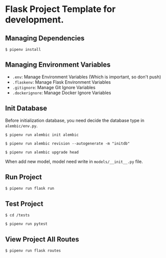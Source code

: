 # Flask Project Template for development.

Managing Dependencies
---------------------

```
$ pipenv install
```

Managing Environment Variables
------------------------------

- `.env`: Manage Environment Variables (Which is important, so don't push)
- `.flaskenv`: Manage Flask Environment Variables
- `.gitignore`: Manage Git Ignore Variables
- `.dockerignore`: Manage Docker Ignore Variables

Init Database
------------------------------

Before initialization database, you need decide the database type in 
`alembic/env.py`. 

```
$ pipenv run alembic init alembic

$ pipenv run alembic revision --autogenerate -m "initdb"

$ pipenv run alembic upgrade head
```

When add new model, model need write in `models/__init__.py` file.

Run Project
------------------------------

```
$ pipenv run flask run
```

Test Project
------------------------------

```
$ cd /tests

$ pipenv run pytest
```

View Project All Routes
------------------------------
```
$ pipenv run flask routes
```
